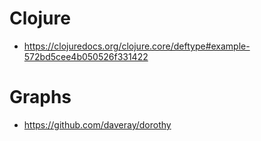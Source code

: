 # Clojure

- https://clojuredocs.org/clojure.core/deftype#example-572bd5cee4b050526f331422

# Graphs

- https://github.com/daveray/dorothy
